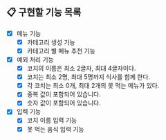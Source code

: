 ## 📋 구현할 기능 목록

- [X] 메뉴 기능
    - [X] 카테고리 생성 기능
    - [X] 카테고리 별 메뉴 추천 기능
- [X] 예외 처리 기능
    - [X] 코치의 이름은 최소 2글자, 최대 4글자이다.
    - [X] 코치는 최소 2명, 최대 5명까지 식사를 함께 한다.
    - [X] 각 코치는 최소 0개, 최대 2개의 못 먹는 메뉴가 있다.
    - [X] 중복 값이 포함되어 있습니다.
    - [X] 숫자 값이 포함되어 있습니다.
- [X] 입력 기능
    - [X] 코치 이름 입력 기능
    - [X] 못 먹는 음식 입력 기능